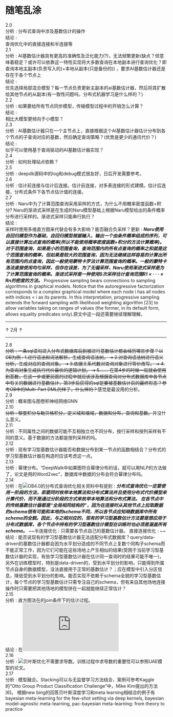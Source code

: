# 随笔乱涂

2.0  
分析 : 分布式查询中涉及基数估计的操作  
结论 :   
查询优化中的直接连接和半连接等    
2.1  
分析 : AI基数估计器具有更高的准确性及泛化能力(?)，无法频繁更新(缺点？但意味着稳定？或许可以依靠这一特性实现将大多数查询在本地副本进行查询优化？即查询本地主副本(负责写入的)+本地从副本(只是备份的)) ，要求AI基数估计器还是存在于各个节点上  
结论 :  
优先选择局部混合模型？每一节点负责更新主副本的ai基数估计器，然后将其扩散给其他节点的从副本(有一致性问题吗，分布式机器学习是什么样的？)  
2.2  
分析 : 如果要给所有节点同步模型，传输模型过程中的开销怎么计算？  
结论 :  
相比大模型更倾向于小模型？  
2.3  
分析 : AI基数估计器只在一个主节点上，直接根据这个AI基数估计器估计分布到各个节点的子查询对应的基数，然后确定查询策略？(优势是更少的通讯代价？)  
结论 :  
似乎可以使用基于查询驱动的AI基数估计器实现？  
2.4  
分析 : 如何处理站点依赖？  
2.5  
分析 : deepdb源码中的log和debug模式很友好，日后开发需要参考。  
2.6  
分析 : 估计前连接与估计后连接。估计前连接，对多表连接的形式建模。估计后连接，分布式条件下各节点估计值的连接。  
2.7  
分析 : Naru中为了计算范围查询采用采样的方式，为什么不用概率密度函数+积分? Naru的渐进式采样是在生成的Naru模型基础上根据Naru模型给出的条件概率分布进行采样的。渐进式采样只能串行执行？  
结论 :  
采样时使用多维直方图来代替会有多大影响？能否融合负采样？更新 : ***Naru使用自回归模型作为基础，自回归模型根据输入，输出一个由条件概率组成的序列，可以直接计算出点查询的概率(所以不能使用概率密度函数+积分的方法计算概率)。对于范围查询，如果是小的范围查询，查询范围内的所有点查询的概率之和就是这个范围查询的概率，但如果是较大的范围查询，因为无法继续这样容易的计算出所有范围内的点查询，因此一般使用蒙特卡罗法计算范围查询的概率。一般的蒙特卡洛法直接使用均匀采样，但存在误差，为了无偏采样，Naru使用渐进式采样是为了计算范围查询的概率。渐进式采样是一种使用S次采样估计查询范围R1 × · · · × Rn的密度的方法。*** Progressive sampling bears connections to sampling algorithms in graphical models. Notice that the autoregressive factorization corresponds to a complex graphical model where each node i has all nodes with indices < i as its parents. In this interpretation, progressive sampling extends the forward sampling with likelihood weighting algorithm [23] to allow variables taking on ranges of values (the former, in its default form, allows equality predicates only).原文中这一段还需要继续理解理解。  

***  
↑  2月  ↑  
***  

2.8  
~~分析 : 一条sql语句进入分布式数据库后到被进行基数估计都会经历哪些步骤？以OB为例 : 1.进行语法和词法解析，生成查询语法树。 ➔ 2.对查询语法树进行语义分析，生成对应的查询对象。 ➔ 3.依据关系代数对查询对象进行等价改写。 ➔ 4.为查询对象生成执行代价最优的逻辑计划。 ➔ 5……. 在第4步的时候一般就会使用到基数，在这一步或更前面的过程中就应该涉及根据查询对分布式数据库中各节点中有关的数据进行基数估计，第3步后获得的sql是要被基数估计前的最终形态？参考OB中的Multi-Part DML的样子，什么样的？~~感觉是最没用的分析。  
2.9  
分析 : 概率图与图卷积神经网络GNN  
2.10  
~~分析 : 黎曼积分与勒贝格积分，定义域和值域，数据和分布，查询和基数。~~并没什么意义。  
2.11  
分析 : 不同属性之间的数据可能不互相独立也不同分布，按行采样和按列采样有不同的意义。基于数据的方法都是按列采样的吗。  
2.12  
分析 : 现有学习型基数估计器能否和数据分布到某一节点的函数相结合？分布式的学习型基数估计器在构造时应该考虑这一点。  
2.13  
分析 : 幂律分布。“DeepWalk中如果图符合幂律分布的话，就可以用NLP的方法做了，论文是用的Word2vec”，数据库中数据的分布会符合幂律分布吗。  
2.14   
分析 : 在![OB4.0的分布式查询优化相关资料](https://zhuanlan.zhihu.com/p/586113453)中有提到 : ***分布式查询优化一定要使用一阶段的方法，即要同时枚举本地算法和分布式算法并且使用分布式代价模型来计算代价，而不是通过分阶段的方式来枚举本地算法和分布式算法。  在各节点中的传统基数估计器都是“全局相同结构的”，因为在连接时从其他节点上拉取数据的schema很有可能和本地的schema不同，所以各节点应知晓数据库中所有schema的全貌。因此，与之相对应的，现有的学习型基数估计方法要是想应用于分布式数据库，各个节点中持有的学习型基数估计模型在训练时也必须是涵盖所有schema。***  ~~半连接优化 : 只需要各节点自己的基数估计器。 直接连接优化 : ~~  
结论 : 能否说现有的学习型基数估计器无法适配分布式数据库？query/data-driven的基数估计器都会因为水平划分造成的不同节点上复数个同构子schema而不能正常工作，因为它们可能在这些场地上产生相似的结果(受困于当前学习型基数估计器的实现，有些学习型基数估计器在估计同一查询时的结果可能不唯一)，另外在训练模型时，特别是data-driven的，受到水平划分的影响，只能得到所属节点自身的数据模型，没法直接用于正常的基数估计？；应在模型中引入分区信息，降低受到水平划分的影响。能否实现不依赖于schema全貌的学习型基数估计，每个节点的学习型基数估计只需专注自己的schema，但有来自其他场地连接操作时只需要把其他场地的模型拼在一起就能继续正常估计？  
2.15  
分析 : 直方图法在的join条件下的估计过程。  
结论 : 在![3.6.1.2 Refinements: Relative Effectiveness of Histograms](https://dsf.berkeley.edu/cs286/papers/synopses-fntdb2012.pdf)  
2.16  
分析 : ![贝叶斯优化不需要求导数。](https://zhuanlan.zhihu.com/p/76269142)训练过程中求导数的重要性可以参照UAE模型的论文。    
2.17  
分析 : 模型融合。Stacking可以与无监督学习方法结合，案例可参考Kaggle的“Otto Group Product Classification Challenge”中，Mike Kim提出的方法 [6]。  根据new bing的回答贝叶斯深度学习和meta learning相结合的例子有bayesian meta-learning for the few-shot setting via deep kernels, bayesian model-agnostic meta-learning, pac-bayesian meta-learning: from theory to practice